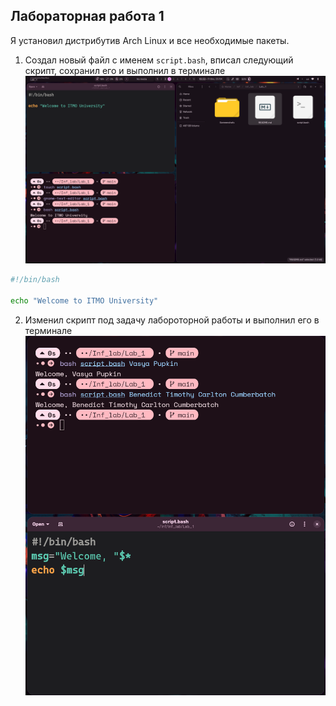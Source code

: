 ## Лабораторная работа 1

Я установил дистрибутив Arch Linux и все необходимые пакеты.

1. Создал новый файл с именем `script.bash`, вписал следующий скрипт, сохранил его и выполнил в терминале
![First.png](Screeenshots/1.png)
```bash
#!/bin/bash

echo "Welcome to ITMO University"
```

2. Изменил скрипт под задачу лабороторной работы и выполнил его в терминале
![Second.png](Screeenshots/2.png)



